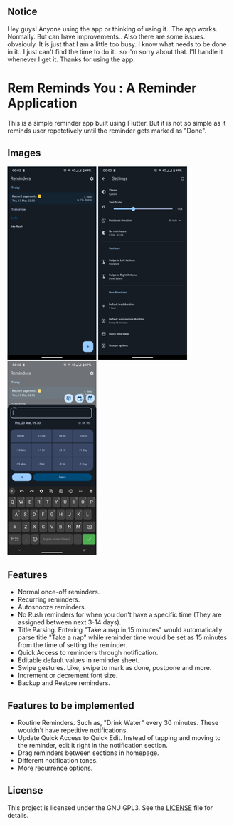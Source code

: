 ## Notice

Hey guys! Anyone using the app or thinking of using it.. The app works. Normally. But can have improvements.. Also there are some issues.. obvsiouly. It is just that I am a little too busy. I know what needs to be done in it.. I just can't find the time to do it.. so I'm sorry about that. I'll handle it whenever I get it. Thanks for using the app.

# Rem Reminds You : A Reminder Application

This is a simple reminder app built using Flutter. But it is not so simple as it reminds user repetetively until the reminder gets marked as "Done".

## Images

<img src="screenshots/image_1.png" width="200" /> <img src="screenshots/image_2.png" width="200" /> <img src="screenshots/image_3.png" width="200" />

## Features

- Normal once-off reminders.
- Recurring reminders.
- Autosnooze reminders.
- No Rush reminders for when you don't have a specific time (They are assigned between next 3-14 days).
- Title Parsing. Entering "Take a nap in 15 minutes" would automatically parse title "Take a nap" while reminder time would be set as 15 minutes from the time of setting the reminder.
- Quick Access to reminders through notification.
- Editable default values in reminder sheet.
- Swipe gestures. Like, swipe to mark as done, postpone and more.
- Increment or decrement font size.
- Backup and Restore reminders.

## Features to be implemented

- Routine Reminders. Such as, "Drink Water" every 30 minutes. These wouldn't have repetitive notifications.
- Update Quick Access to Quick Edit. Instead of tapping and moving to the reminder, edit it right in the notification section.
- Drag reminders between sections in homepage.
- Different notification tones.
- More recurrence options.

## License

This project is licensed under the GNU GPL3. See the [LICENSE](LICENSE) file for details.

